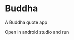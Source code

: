 # Buddha
A Buddha quote app

Open in android studio and run  

[](https://github.com/pareshchouhan/Buddha/raw/master/1.png)
[](https://github.com/pareshchouhan/Buddha/raw/master/2.png)
